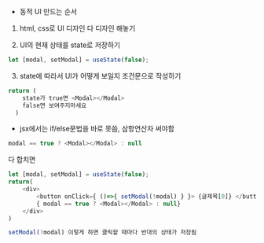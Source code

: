 * 동적 UI 만드는 순서

1. html, css로 UI 디자인 다 디자인 해놓기

2. UI의 현재 상태를 state로 저장하기
```javascript
let [modal, setModal] = useState(false);
```

3. state에 따라서 UI가 어떻게 보일지 조건문으로 작성하기
```javascript
return (
    state가 true면 <Modal></Modal>
    false면 보여주지마세요
  )
```
- jsx에서는 if/else문법을 바로 못씀, 삼항연산자 써야함
```javascript
modal == true ? <Modal></Modal> : null
```
다 합치면
```javascript
let [modal, setModal] = useState(false);
return(
    <div>
        <button onClick={ ()=>{ setModal(!modal) } }> {글제목[0]} </button>
        { modal == true ? <Modal></Modal> : null}
    </div>
)

setModal(!modal) 이렇게 하면 클릭할 때마다 반대의 상태가 저장됨
```